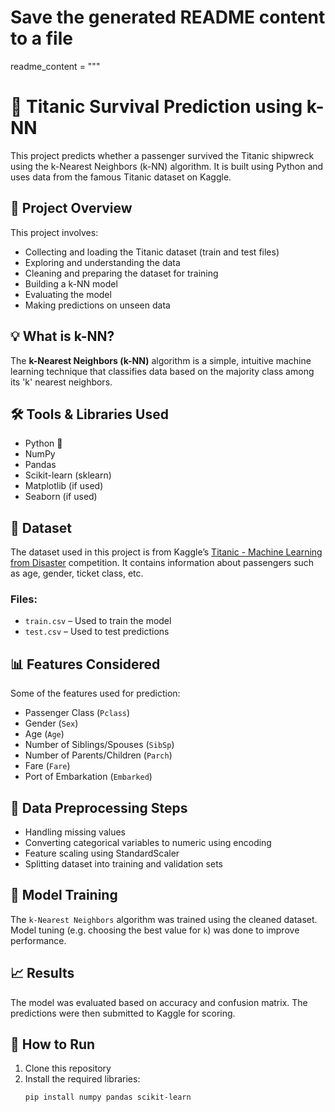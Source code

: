 # Save the generated README content to a file
readme_content = """
# 🚢 Titanic Survival Prediction using k-NN

This project predicts whether a passenger survived the Titanic shipwreck using the k-Nearest Neighbors (k-NN) algorithm. It is built using Python and uses data from the famous Titanic dataset on Kaggle.

## 📂 Project Overview

This project involves:

- Collecting and loading the Titanic dataset (train and test files)
- Exploring and understanding the data
- Cleaning and preparing the dataset for training
- Building a k-NN model
- Evaluating the model
- Making predictions on unseen data

## 💡 What is k-NN?

The **k-Nearest Neighbors (k-NN)** algorithm is a simple, intuitive machine learning technique that classifies data based on the majority class among its 'k' nearest neighbors.

## 🛠️ Tools & Libraries Used

- Python 🐍
- NumPy
- Pandas
- Scikit-learn (sklearn)
- Matplotlib (if used)
- Seaborn (if used)

## 📁 Dataset

The dataset used in this project is from Kaggle’s [Titanic - Machine Learning from Disaster](https://www.kaggle.com/c/titanic) competition. It contains information about passengers such as age, gender, ticket class, etc.

### Files:

- `train.csv` – Used to train the model
- `test.csv` – Used to test predictions

## 📊 Features Considered

Some of the features used for prediction:

- Passenger Class (`Pclass`)
- Gender (`Sex`)
- Age (`Age`)
- Number of Siblings/Spouses (`SibSp`)
- Number of Parents/Children (`Parch`)
- Fare (`Fare`)
- Port of Embarkation (`Embarked`)

## 🧹 Data Preprocessing Steps

- Handling missing values
- Converting categorical variables to numeric using encoding
- Feature scaling using StandardScaler
- Splitting dataset into training and validation sets

## 🤖 Model Training

The `k-Nearest Neighbors` algorithm was trained using the cleaned dataset. Model tuning (e.g. choosing the best value for `k`) was done to improve performance.

## 📈 Results

The model was evaluated based on accuracy and confusion matrix. The predictions were then submitted to Kaggle for scoring.

## 🚀 How to Run

1. Clone this repository
2. Install the required libraries:
   ```bash
   pip install numpy pandas scikit-learn
